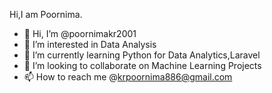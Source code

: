 Hi,I am Poornima.
- 👋 Hi, I’m @poornimakr2001
- 👀 I’m interested in Data Analysis
- 🌱 I’m currently learning Python for Data Analytics,Laravel
- 💞️ I’m looking to collaborate on Machine Learning Projects
- 📫 How to reach me @krpoornima886@gmail.com

<!---
poornimakr2001/poornimakr2001 is a ✨ special ✨ repository because its `README.md` (this file) appears on your GitHub profile.
You can click the Preview link to take a look at your changes.
--->
